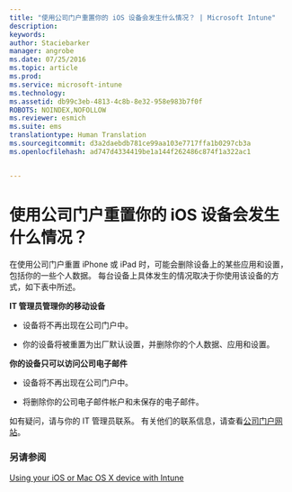 ```yaml
---
title: "使用公司门户重置你的 iOS 设备会发生什么情况？ | Microsoft Intune"
description: 
keywords: 
author: Staciebarker
manager: angrobe
ms.date: 07/25/2016
ms.topic: article
ms.prod: 
ms.service: microsoft-intune
ms.technology: 
ms.assetid: db99c3eb-4813-4c8b-8e32-958e983b7f0f
ROBOTS: NOINDEX,NOFOLLOW
ms.reviewer: esmich
ms.suite: ems
translationtype: Human Translation
ms.sourcegitcommit: d3a2daebdb781ce99aa103e7717ffa1b0297cb3a
ms.openlocfilehash: ad747d4334419be1a144f262486c874f1a322ac1


---
```



# 使用公司门户重置你的 iOS 设备会发生什么情况？

在使用公司门户重置 iPhone 或 iPad 时，可能会删除设备上的某些应用和设置，包括你的一些个人数据。 每台设备上具体发生的情况取决于你使用该设备的方式，如下表中所述。

**IT 管理员管理你的移动设备**

-   设备将不再出现在公司门户中。

-   你的设备将被重置为出厂默认设置，并删除你的个人数据、应用和设置。

**你的设备只可以访问公司电子邮件**

-   设备将不再出现在公司门户中。

-   将删除你的公司电子邮件帐户和未保存的电子邮件。

如有疑问，请与你的 IT 管理员联系。 有关他们的联系信息，请查看[公司门户网站](http://portal.manage.microsoft.com)。

### 另请参阅
[Using your iOS or Mac OS X device with Intune](using-your-ios-or-mac-os-x-device-with-intune.md)



<!--HONumber=Aug16_HO4-->


